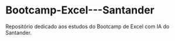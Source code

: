 # Bootcamp-Excel---Santander
Repositório dedicado aos estudos do Bootcamp de Excel com IA do Santander.
